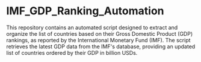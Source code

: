 # IMF_GDP_Ranking_Automation
This repository contains an automated script designed to extract and organize the list of countries based on their Gross Domestic Product (GDP) rankings, as reported by the International Monetary Fund (IMF). The script retrieves the latest GDP data from the IMF's database, providing an updated list of countries ordered by their GDP in billion USDs.
